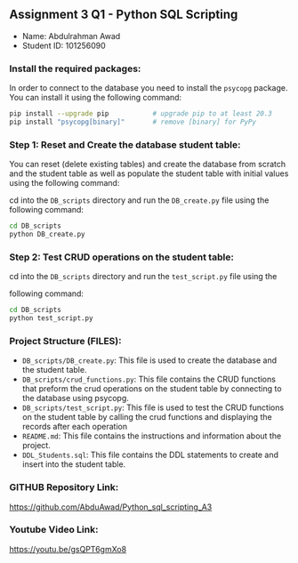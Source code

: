 ## Assignment 3 Q1 - Python SQL Scripting

- Name: Abdulrahman Awad
- Student ID: 101256090


### Install the required packages:

In order to connect to the database you need to install the `psycopg` package. You can install it using the following command:
```bash
pip install --upgrade pip           # upgrade pip to at least 20.3
pip install "psycopg[binary]"       # remove [binary] for PyPy
```

### Step 1: Reset and Create the database student table:

You can reset (delete existing tables) and create the database from scratch and the student table as well as populate the student table with initial values using the following command:

cd into the `DB_scripts` directory and run the `DB_create.py` file using the following command:

```bash
cd DB_scripts
python DB_create.py
```

### Step 2: Test CRUD operations on the student table:

cd into the `DB_scripts` directory and run the `test_script.py` file using the

following command:

```bash
cd DB_scripts
python test_script.py
```

### Project Structure (FILES):

- `DB_scripts/DB_create.py`: This file is used to create the database and the student table.
- `DB_scripts/crud_functions.py`: This file contains the CRUD functions that preform the crud operations on the student table by connecting to the database using psycopg.
- `DB_scripts/test_script.py`: This file is used to test the CRUD functions on the student table by calling the crud functions and displaying the records after each operation
- `README.md`: This file contains the instructions and information about the project.
- `DDL_Students.sql`: This file contains the DDL statements to create and insert into the student table.

### GITHUB Repository Link:
https://github.com/AbduAwad/Python_sql_scripting_A3

### Youtube Video Link:
https://youtu.be/gsQPT6gmXo8
